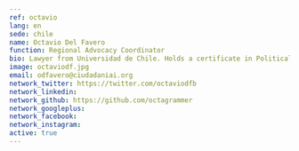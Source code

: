 ```yaml
---
ref: octavio
lang: en
sede: chile
name: Octavio Del Favero
function: Regional Advocacy Coordinator
bio: Lawyer from Universidad de Chile. Holds a certificate in Political Analysis from the Public Affairs Institute of the same university.
image: octaviodf.jpg
email: odfavero@ciudadaniai.org
network_twitter: https://twitter.com/octaviodfb
network_linkedin:
network_github: https://github.com/octagrammer
network_googleplus:
network_facebook:
network_instagram:
active: true
---
```

